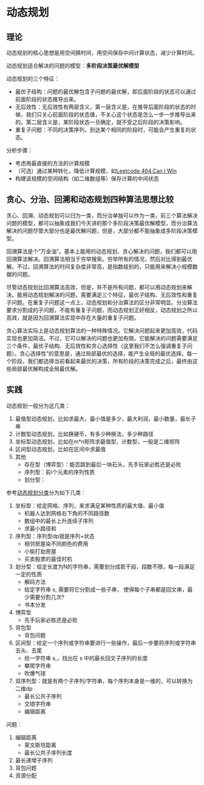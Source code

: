 # 动态规划

## 理论
动态规划的核心思想是用空间换时间，用空间保存中间计算状态，减少计算时间。

动态规划适合解决的问题的模型：**多阶段决策最优解模型**

动态规划的三个特征：
* 最优子结构：问题的最优解包含子问题的最优解，即后面阶段的状态可以通过前面阶段的状态推导出来。
* 无后效性：无后效性有两层含义，第一层含义是，在推导后面阶段的状态的时候，我们只关心前面阶段的状态值，不关心这个状态是怎么一步一步推导出来的。第二层含义是，某阶段状态一旦确定，就不受之后阶段的决策影响。
* 重复子问题：不同的决策序列，到达某个相同的阶段时，可能会产生重复的状态。

分析步骤：
* 考虑用最直接的方法的计算规模
* （可选）通过某种转化，降低计算规模，如[Leetcode 464.Can I Win](https://leetcode.com/problems/can-i-win/)
* 构建该规模的空间结构（如二维数组等）保存计算的中间状态


## 贪心、分治、回溯和动态规划四种算法思想比较
贪心、回溯、动态规划可以归为一类，而分治单独可以作为一类，前三个算法解决问题的模型，都可以抽象成我们今天讲的那个多阶段决策最优解模型，而分治算法解决的问题尽管大部分也是最优解问题，但是，大部分都不能抽象成多阶段决策模型。

回溯算法是个“万金油”。基本上能用的动态规划、贪心解决的问题，我们都可以用回溯算法解决。回溯算法相当于穷举搜索。穷举所有的情况，然后对比得到最优解。不过，回溯算法的时间复杂度非常高，是指数级别的，只能用来解决小规模数据的问题。

尽管动态规划比回溯算法高效，但是，并不是所有问题，都可以用动态规划来解决。能用动态规划解决的问题，需要满足三个特征，最优子结构、无后效性和重复子问题。在重复子问题这一点上，动态规划和分治算法的区分非常明显。分治算法要求分割成的子问题，不能有重复子问题，而动态规划正好相反，动态规划之所以高效，就是因为回溯算法实现中存在大量的重复子问题。

贪心算法实际上是动态规划算法的一种特殊情况。它解决问题起来更加高效，代码实现也更加简洁。不过，它可以解决的问题也更加有限。它能解决的问题需要满足三个条件，最优子结构、无后效性和贪心选择性（这里我们不怎么强调重复子问题）。贪心选择性”的意思是，通过局部最优的选择，能产生全局的最优选择。每一个阶段，我们都选择当前看起来最优的决策，所有阶段的决策完成之后，最终由这些局部最优解构成全局最优解。

## 实践

动态规划一般分为这几类：
1. 最值型动态规划，比如求最大，最小值是多少，最大利润，最小数量，最长子串
2. 计数型动态规划，比如换硬币，有多少种换法，多少种路径
3. 坐标型动态规划，比如在m*n矩阵求最值型，计数型，一般是二维矩阵
4. 区间型动态规划，比如在区间中求最值 
5. 其他
    * 存在型（博弈型）：能否跳到最后一块石头，先手玩家必胜还是必败
    * 序列型：前i个元素的序列性质
    * 划分型：


参考[动态规划分类](https://blog.csdn.net/weixin_44424668/article/month/2020/01)分为如下几类：
1. 坐标型：给定网格、序列，来求满足某种性质的最大值、最小值
    * 机器人达到网格右下角的不同路径数
    * 数组中的最长上升连续子序列
    * 求最小路径和
2. 序列型：序列型dp就是序列+状态
    * 相邻房屋染不同颜色的费用
    * 小偷打劫房屋
    * 买卖股票的最佳时机
3. 划分型：给定长度为N的字符串，需要划分成若干段，段数不限，每一段满足一定的性质
    * 解码方法
    * 给定字符串 s, 需要将它分割成一些子串， 使得每个子串都是回文串，最少需要分割几次?
    * 书本分发
4. 博弈型
    * 先手玩家必胜还是必败
5. 背包型
    * 背包问题
6. 区间型：给定一个序列或字符串要进行一些操作，最后一步要将序列或字符串去头、去尾
    * 给一字符串 s,，找出在 s 中的最长回文子序列的长度
    * 攀爬字符串
    * 吹爆气球
7. 双序列型：就是有两个子序列/字符串，每个序列本身是一维的，可以转换为二维dp
    * 最长公共子序列
    * 交错字符串
    * 编辑距离

问题：
1. 编辑距离
    * 莱文斯坦距离
    * 最长公共子序列长度
2. 最长递增子序列
3. 背包问题
4. 资源分配